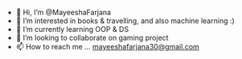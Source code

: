 - 👋 Hi, I’m @MayeeshaFarjana
- 👀 I’m interested in books & travelling, and also machine learning :)
- 🌱 I’m currently learning OOP & DS
- 💞️ I’m looking to collaborate on gaming project
- 📫 How to reach me ... mayeeshafarjana30@gmail.com

<!---
MayeeshaFarjana/MayeeshaFarjana is a ✨ special ✨ repository because its `README.md` (this file) appears on your GitHub profile.
You can click the Preview link to take a look at your changes.
--->
